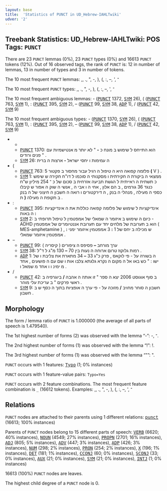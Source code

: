 ```yaml
---
layout: base
title:  'Statistics of PUNCT in UD_Hebrew-IAHLTwiki'
udver: '2'
---
```


## Treebank Statistics: UD_Hebrew-IAHLTwiki: POS Tags: `PUNCT`

There are 23 `PUNCT` lemmas (0%), 23 `PUNCT` types (0%) and 16613 `PUNCT` tokens (12%).
Out of 16 observed tags, the rank of `PUNCT` is: 12 in number of lemmas, 13 in number of types and 3 in number of tokens.

The 10 most frequent `PUNCT` lemmas: ,, ., ", -, ), (, :, –, ', ־

The 10 most frequent `PUNCT` types:  ,, ., ", -, ), (, :, –, ', ־

The 10 most frequent ambiguous lemmas: - (<tt><a href="he_iahltwiki-pos-PUNCT.html">PUNCT</a></tt> 1372, <tt><a href="he_iahltwiki-pos-SYM.html">SYM</a></tt> 26), ( (<tt><a href="he_iahltwiki-pos-PUNCT.html">PUNCT</a></tt> 763, <tt><a href="he_iahltwiki-pos-SYM.html">SYM</a></tt> 1), : (<tt><a href="he_iahltwiki-pos-PUNCT.html">PUNCT</a></tt> 395, <tt><a href="he_iahltwiki-pos-SYM.html">SYM</a></tt> 2), – (<tt><a href="he_iahltwiki-pos-PUNCT.html">PUNCT</a></tt> 99, <tt><a href="he_iahltwiki-pos-SYM.html">SYM</a></tt> 38, <tt><a href="he_iahltwiki-pos-ADP.html">ADP</a></tt> 1), / (<tt><a href="he_iahltwiki-pos-PUNCT.html">PUNCT</a></tt> 42, <tt><a href="he_iahltwiki-pos-SYM.html">SYM</a></tt> 9)

The 10 most frequent ambiguous types:  - (<tt><a href="he_iahltwiki-pos-PUNCT.html">PUNCT</a></tt> 1370, <tt><a href="he_iahltwiki-pos-SYM.html">SYM</a></tt> 26), ( (<tt><a href="he_iahltwiki-pos-PUNCT.html">PUNCT</a></tt> 763, <tt><a href="he_iahltwiki-pos-SYM.html">SYM</a></tt> 1), : (<tt><a href="he_iahltwiki-pos-PUNCT.html">PUNCT</a></tt> 395, <tt><a href="he_iahltwiki-pos-SYM.html">SYM</a></tt> 2), – (<tt><a href="he_iahltwiki-pos-PUNCT.html">PUNCT</a></tt> 99, <tt><a href="he_iahltwiki-pos-SYM.html">SYM</a></tt> 38, <tt><a href="he_iahltwiki-pos-ADP.html">ADP</a></tt> 1), / (<tt><a href="he_iahltwiki-pos-PUNCT.html">PUNCT</a></tt> 42, <tt><a href="he_iahltwiki-pos-SYM.html">SYM</a></tt> 9)


* -
  * <tt><a href="he_iahltwiki-pos-PUNCT.html">PUNCT</a></tt> 1370: הוא התייחס ל שימוש ב מונח כ <b>-</b> " לא יותר מ אנטישמיות עם פנים ורודים " .
  * <tt><a href="he_iahltwiki-pos-SYM.html">SYM</a></tt> 26: ה עמימות ו יחסי ישראל <b>-</b> ארצות ה ברית
* (
  * <tt><a href="he_iahltwiki-pos-PUNCT.html">PUNCT</a></tt> 763: פלזמה קפואה היא ה טיפול ה רגיל עבור מחסור ב פקטור 5 <b>(</b> V ) .
  * <tt><a href="he_iahltwiki-pos-SYM.html">SYM</a></tt> 1: ממצאי ה ביקורת ה חקירתית ו מסקנותי ה סוכמו ל דו"ח חקירה ש שימש כ תשתית ה ראייתית ל הגשת תביעה אזרחית ב סכום של כ ־ 254 מיליון ש"ח כנגד 36 גורמים , ב הם אלון , אחי ה ו אבי ה , אנשי ה שוק ה אפור ש קיבלו כספי ה מעילה , מנהלי ה בנק , ה דירקטורים ו רואה ה חשבון ה חיצוני של ה בנק ב תקופת ה מעילה <b>(</b> ת .
* :
  * <tt><a href="he_iahltwiki-pos-PUNCT.html">PUNCT</a></tt> 395: אינדיקציות ל שימוש של פלזמה קפואה כוללות את ה אינדיקציות ה באות <b>:</b>
  * <tt><a href="he_iahltwiki-pos-SYM.html">SYM</a></tt> 2: כיום ה שימוש ב איזומר ה שמאלי של אמפטמין ל טיפול תרופתי ב - ADHD הוא ב תערובת של מלחים יחד עם תערובת אננטיומרים של אמפטמין ( MES-amphetamine ) , ש מכילה ב יחס של 1 <b>:</b> 3 אמפטמין איזומר ימני <b>:</b> אמפטמין איזומר שמאלי .
* –
  * <tt><a href="he_iahltwiki-pos-PUNCT.html">PUNCT</a></tt> 99: ערך מורחב <b>–</b> פסיפס ה ציפורים ( קיסריה )
  * <tt><a href="he_iahltwiki-pos-SYM.html">SYM</a></tt> 38: רמות גלוקוז טרום ארוחה ה נעות בין 70 <b>–</b> 130 מ"ג ל ד"ל .
  * <tt><a href="he_iahltwiki-pos-ADP.html">ADP</a></tt> 1: ה בשורה על - פי לוקאס , פרק כ"ג 33 <b>–</b> 34 מתארת את צליבת ו של ישו : " כש באו אל ה מקום ה נקרא גלגתא צלבו אות ו שם עם ה פושעים , אחד מ ימינ ו ו אחד מ שמאל ו .
* /
  * <tt><a href="he_iahltwiki-pos-PUNCT.html">PUNCT</a></tt> 42: ב סוף אוגוסט 2006 יצא ה ספר " זו אותה ה אהבה <b>/</b> ביוגרפיה ב ראשי פרקים " ב עריכת עלי מוהר .
  * <tt><a href="he_iahltwiki-pos-SYM.html">SYM</a></tt> 9: חשבון ה סוחר מחויב <b>/</b> מזוכה על - פי ערך ה אופציות בתוך ה כסף ש ב חשבון .

## Morphology

The form / lemma ratio of `PUNCT` is 1.000000 (the average of all parts of speech is 1.479540).

The 1st highest number of forms (2) was observed with the lemma “-”: -, ־.

The 2nd highest number of forms (1) was observed with the lemma “!”: !.

The 3rd highest number of forms (1) was observed with the lemma “"”: ".

`PUNCT` occurs with 1 features: <tt><a href="he_iahltwiki-feat-Typo.html">Typo</a></tt> (1; 0% instances)

`PUNCT` occurs with 1 feature-value pairs: `Typo=Yes`

`PUNCT` occurs with 2 feature combinations.
The most frequent feature combination is `_` (16612 tokens).
Examples: ,, ., ", -, ), (, :, –, ', ־


## Relations

`PUNCT` nodes are attached to their parents using 1 different relations: <tt><a href="he_iahltwiki-dep-punct.html">punct</a></tt> (16613; 100% instances)

Parents of `PUNCT` nodes belong to 15 different parts of speech: <tt><a href="he_iahltwiki-pos-VERB.html">VERB</a></tt> (6620; 40% instances), <tt><a href="he_iahltwiki-pos-NOUN.html">NOUN</a></tt> (4549; 27% instances), <tt><a href="he_iahltwiki-pos-PROPN.html">PROPN</a></tt> (2701; 16% instances), <tt><a href="he_iahltwiki-pos-ADJ.html">ADJ</a></tt> (805; 5% instances), <tt><a href="he_iahltwiki-pos-ADV.html">ADV</a></tt> (447; 3% instances), <tt><a href="he_iahltwiki-pos-ADP.html">ADP</a></tt> (426; 3% instances), <tt><a href="he_iahltwiki-pos-NUM.html">NUM</a></tt> (298; 2% instances), <tt><a href="he_iahltwiki-pos-PRON.html">PRON</a></tt> (254; 2% instances), <tt><a href="he_iahltwiki-pos-X.html">X</a></tt> (196; 1% instances), <tt><a href="he_iahltwiki-pos-DET.html">DET</a></tt> (181; 1% instances), <tt><a href="he_iahltwiki-pos-CCONJ.html">CCONJ</a></tt> (60; 0% instances), <tt><a href="he_iahltwiki-pos-SCONJ.html">SCONJ</a></tt> (33; 0% instances), <tt><a href="he_iahltwiki-pos-AUX.html">AUX</a></tt> (21; 0% instances), <tt><a href="he_iahltwiki-pos-SYM.html">SYM</a></tt> (21; 0% instances), <tt><a href="he_iahltwiki-pos-INTJ.html">INTJ</a></tt> (1; 0% instances)

16613 (100%) `PUNCT` nodes are leaves.

The highest child degree of a `PUNCT` node is 0.

